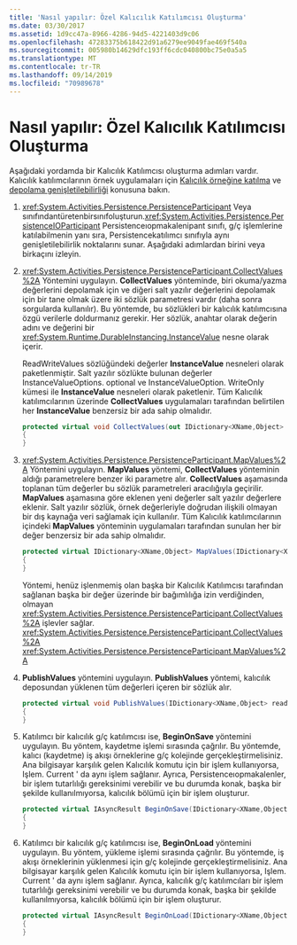 ```yaml
---
title: 'Nasıl yapılır: Özel Kalıcılık Katılımcısı Oluşturma'
ms.date: 03/30/2017
ms.assetid: 1d9cc47a-8966-4286-94d5-4221403d9c06
ms.openlocfilehash: 47283375b618422d91a6279ee9049fae469f540a
ms.sourcegitcommit: 005980b14629dfc193ff6cdc040800bc75e0a5a5
ms.translationtype: MT
ms.contentlocale: tr-TR
ms.lasthandoff: 09/14/2019
ms.locfileid: "70989678"
---
```

# <a name="how-to-create-a-custom-persistence-participant"></a>Nasıl yapılır: Özel Kalıcılık Katılımcısı Oluşturma
Aşağıdaki yordamda bir Kalıcılık Katılımcısı oluşturma adımları vardır. Kalıcılık katılımcılarının örnek uygulamaları için [Kalıcılık örneğine katılma](https://go.microsoft.com/fwlink/?LinkID=177735) ve [depolama genişletilebilirliği](store-extensibility.md) konusuna bakın.  
  
1. <xref:System.Activities.Persistence.PersistenceParticipant> Veya sınıfındantüretenbirsınıfoluşturun.<xref:System.Activities.Persistence.PersistenceIOParticipant> Persistenceıopmakalenipant sınıfı, g/ç işlemlerine katılabilmenin yanı sıra, Persistencekatılımcı sınıfıyla aynı genişletilebilirlik noktalarını sunar. Aşağıdaki adımlardan birini veya birkaçını izleyin.  
  
2. <xref:System.Activities.Persistence.PersistenceParticipant.CollectValues%2A> Yöntemini uygulayın. **CollectValues** yönteminde, biri okuma/yazma değerlerini depolamak için ve diğeri salt yazılır değerlerini depolamak için bir tane olmak üzere iki sözlük parametresi vardır (daha sonra sorgularda kullanılır). Bu yöntemde, bu sözlükleri bir kalıcılık katılımcısına özgü verilerle doldurmanız gerekir. Her sözlük, anahtar olarak değerin adını ve değerini bir <xref:System.Runtime.DurableInstancing.InstanceValue> nesne olarak içerir.  
  
    ReadWriteValues sözlüğündeki değerler **InstanceValue** nesneleri olarak paketlenmiştir. Salt yazılır sözlükte bulunan değerler InstanceValueOptions. optional ve InstanceValueOption. WriteOnly kümesi ile **InstanceValue** nesneleri olarak paketlenir. Tüm Kalıcılık katılımcılarının üzerinde **CollectValues** uygulamaları tarafından belirtilen her **InstanceValue** benzersiz bir ada sahip olmalıdır.
  
    ```csharp  
    protected virtual void CollectValues(out IDictionary<XName,Object> readWriteValues, out IDictionary<XName,Object> writeOnlyValues)
    {
    }
    ```  
  
3. <xref:System.Activities.Persistence.PersistenceParticipant.MapValues%2A> Yöntemini uygulayın. **MapValues** yöntemi, **CollectValues** yönteminin aldığı parametrelere benzer iki parametre alır. **CollectValues** aşamasında toplanan tüm değerler bu sözlük parametreleri aracılığıyla geçirilir. **MapValues** aşamasına göre eklenen yeni değerler salt yazılır değerlere eklenir.  Salt yazılır sözlük, örnek değerleriyle doğrudan ilişkili olmayan bir dış kaynağa veri sağlamak için kullanılır. Tüm Kalıcılık katılımcılarının içindeki **MapValues** yönteminin uygulamaları tarafından sunulan her bir değer benzersiz bir ada sahip olmalıdır.  
  
    ```csharp  
    protected virtual IDictionary<XName,Object> MapValues(IDictionary<XName,Object> readWriteValues,IDictionary<XName,Object> writeOnlyValues)
    {
    }
    ```  
  
     Yöntemi, henüz işlenmemiş olan başka bir Kalıcılık Katılımcısı tarafından sağlanan başka bir değer üzerinde bir bağımlılığa izin verdiğinden, olmayan <xref:System.Activities.Persistence.PersistenceParticipant.CollectValues%2A> işlevler sağlar. <xref:System.Activities.Persistence.PersistenceParticipant.CollectValues%2A> <xref:System.Activities.Persistence.PersistenceParticipant.MapValues%2A>  
  
4. **PublishValues** yöntemini uygulayın. **PublishValues** yöntemi, kalıcılık deposundan yüklenen tüm değerleri içeren bir sözlük alır.  
  
    ```csharp  
    protected virtual void PublishValues(IDictionary<XName,Object> readWriteValues)
    {
    }
    ```  
  
5. Katılımcı bir kalıcılık g/ç katılımcısı ise, **BeginOnSave** yöntemini uygulayın. Bu yöntem, kaydetme işlemi sırasında çağrılır. Bu yöntemde, kalıcı (kaydetme) iş akışı örneklerine g/ç kolejinde gerçekleştirmelisiniz.  Ana bilgisayar karşılık gelen Kalıcılık komutu için bir işlem kullanıyorsa, Işlem. Current ' da aynı işlem sağlanır.  Ayrıca, Persistenceıopmakalenler, bir işlem tutarlılığı gereksinimi verebilir ve bu durumda konak, başka bir şekilde kullanılmıyorsa, kalıcılık bölümü için bir işlem oluşturur.  
  
    ```csharp  
    protected virtual IAsyncResult BeginOnSave(IDictionary<XName,Object> readWriteValues, IDictionary<XName,Object> writeOnlyValues, TimeSpan timeout, AsyncCallback callback, Object state)
    {
    }
    ```  
  
6. Katılımcı bir kalıcılık g/ç katılımcısı ise, **BeginOnLoad** yöntemini uygulayın. Bu yöntem, yükleme işlemi sırasında çağrılır. Bu yöntemde, iş akışı örneklerinin yüklenmesi için g/ç kolejinde gerçekleştirmelisiniz. Ana bilgisayar karşılık gelen Kalıcılık komutu için bir işlem kullanıyorsa, Işlem. Current ' da aynı işlem sağlanır. Ayrıca, kalıcılık g/ç katılımcıları bir işlem tutarlılığı gereksinimi verebilir ve bu durumda konak, başka bir şekilde kullanılmıyorsa, kalıcılık bölümü için bir işlem oluşturur.  
  
    ```csharp  
    protected virtual IAsyncResult BeginOnLoad(IDictionary<XName,Object> readWriteValues, TimeSpan timeout, AsyncCallback callback, Object state)
    {
    }
    ```
